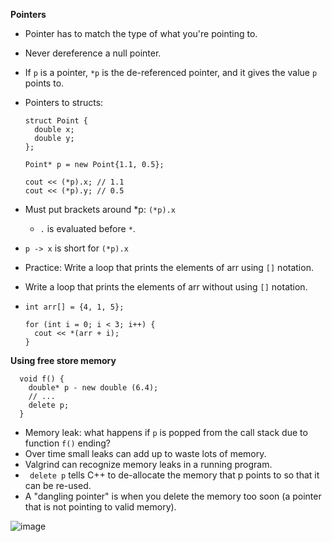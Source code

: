 **Pointers**
- Pointer has to match the type of what you're pointing to.
- Never dereference a null pointer.
- If ``p`` is a pointer, ``*p`` is the de-referenced pointer, and it gives the value ``p`` points to.
- Pointers to structs:
  ```
  struct Point {
    double x;
    double y;
  };
  
  Point* p = new Point{1.1, 0.5};

  cout << (*p).x; // 1.1
  cout << (*p).y; // 0.5
  ```
- Must put brackets around *p: ``(*p).x``
  - ``.`` is evaluated before ``*``.
- ``p -> x`` is short for ``(*p).x``

- Practice: Write a loop that prints the elements of arr using ``[]`` notation.
- Write a loop that prints the elements of arr without using ``[]`` notation.
- ``int arr[] = {4, 1, 5};``
  ```
  for (int i = 0; i < 3; i++) {
    cout << *(arr + i);
  }
  ```

**Using free store memory**
```
  void f() {
    double* p - new double (6.4);
    // ...
    delete p;
  }
```
- Memory leak: what happens if ``p`` is popped from the call stack due to function ``f()`` ending?
- Over time small leaks can add up to waste lots of memory.
- Valgrind can recognize memory leaks in a running program.
- `` delete p`` tells C++ to de-allocate the memory that p points to so that it can be re-used.
- A "dangling pointer" is when you delete the memory too soon (a pointer that is not pointing to valid memory).

![image](https://github.com/fangjess/CMPT135/assets/140139367/87dd57d8-9685-43ac-99f8-65a067d768b5)


  
